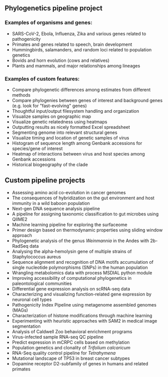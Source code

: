 ## Phylogenetics pipeline project

### Examples of organisms and genes:
- SARS-CoV-2, Ebola, Influenza, Zika and various genes related to pathogenicity
- Primates and genes related to speech, brain development
- Hummingbirds, salamanders, and random loci related to population genetics
- Bovids and horn evolution (cows and relatives)
- Plants and mammals, and major relationships among lineages

### Examples of custom features:
- Compare phylogenetic differences among estimates from different methods
- Compare phylogenies between genes of interest and background genes (e.g. look for "fast-evolving" genes)
- Thoughtful input/output filesystem handling and organization
- Visualize samples on geographic map
- Visualize genetic relatedness using heatmaps
- Outputting results as nicely formatted Excel spreadsheet
- Segmenting genome into relevant structural genes
- Visualize timing and location of genetic samples of virus
- Histogram of sequence length among Genbank accessions for species/gene of interest
- Heatmap of interactions between virus and host species among Genbank accessions
- Historical biogeography of the clade

## Custom pipeline projects

- Assessing amino acid co-evolution in cancer genomes
- The consequences of hybridization on the gut environment and host immunity in a wild baboon population
- Next-gen DNA sequence analysis pipeline
- A pipeline for assigning taxonomic classification to gut microbes using QIIME2
- Machine learning pipeline for exploring the surfaceome
- Primer design based on thermodynamic properties using sliding window approach
- Phylogenetic analysis of the genus *Weinmannia* in the Andes with 2b-RadSeq data
- Analysing the alpha-hemolysin gene of multiple strains of Staphylococcus aureus
- Sequence alignment and recognition of DNA motifs accumulation of single nucleotide polymorphisms (SNPs) in the human population
- Wrangling metabolomics data with process MSDIAL python module
- Improving accessibility of computational phylogenetics in paleontological communities
- Differential gene expression analysis on scRNA-seq data
- Characterizing and visualizing function-related gene expression by neuronal cell types
- Pathogenicity Index Pipeline using metagenome assembled genomes (MAGs)
- Characterization of histone modifications through machine learning
- Experimenting with heuristic approaches with SAM2 in medical image segmentation
- Analysis of Caldwell Zoo behavioral enrichment programs
- Virus-infected sample RNA-seq QC pipeline
- Predict expression in mCRPC cells based on methylation
- Population genetics and clonality of *Trifolium calcaricum*
- RNA-Seq quality control pipeline for *Tetrahymena*
- Mutational landscape of TP53 in breast cancer subtypes
- Dopamine receptor D2-subfamily of genes in humans and related primates

